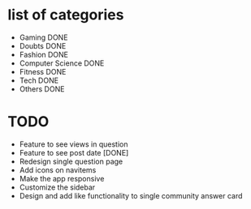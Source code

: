 # list of categories

- Gaming DONE
- Doubts DONE
- Fashion DONE
- Computer Science DONE
- Fitness DONE
- Tech DONE
- Others DONE


# TODO
- Feature to see views in question
- Feature to see post date [DONE]
- Redesign single question page
- Add icons on navitems
- Make the app responsive
- Customize the sidebar
- Design and add like functionality to single community answer card